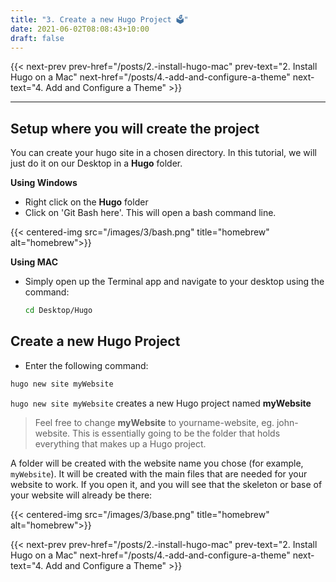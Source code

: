 ```yaml
---
title: "3. Create a new Hugo Project 🗳"
date: 2021-06-02T08:08:43+10:00
draft: false
---
```


{{< next-prev 
    prev-href="/posts/2.-install-hugo-mac" prev-text="2. Install Hugo on a Mac"
    next-href="/posts/4.-add-and-configure-a-theme" 
    next-text="4. Add and Configure a Theme"
    >}}

---

## Setup where you will create the project

You can create your hugo site in a chosen directory. In this tutorial, we will just do it on our Desktop in a **Hugo** folder.

**Using Windows**

- Right click on the **Hugo** folder
- Click on 'Git Bash here'. This will open a bash command line.
<!-- - You can navigate to your desktop using the command line. Run the command:
  ```bash
  cd Desktop
  ```
  
{{< centered-img src="/images/3/cmd.PNG" title="homebrew" alt="homebrew">}}

- Create a folder and right-click on the folder. Click on 'Git Bash here'. This will open a bash command line. -->
  
{{< centered-img src="/images/3/bash.png" title="homebrew" alt="homebrew">}}

**Using MAC**
- Simply open up the Terminal app and navigate to your desktop using the command:
  ```bash
  cd Desktop/Hugo
  ```

## Create a new Hugo Project

- Enter the following command:

```bash
hugo new site myWebsite
```

`hugo new site myWebsite` creates a new Hugo project named **myWebsite**

> Feel free to change **myWebsite** to yourname-website, eg. john-website. This is essentially going to be the folder that holds everything that makes up a Hugo project.

A folder will be created with the website name you chose (for example, `myWebsite`). It will be created with the main files that are needed for your website to work. If you open it, and you will see that the skeleton or base of your website will already be there:

{{< centered-img src="/images/3/base.png" title="homebrew" alt="homebrew">}}

{{< next-prev 
    prev-href="/posts/2.-install-hugo-mac" prev-text="2. Install Hugo on a Mac"
    next-href="/posts/4.-add-and-configure-a-theme" 
    next-text="4. Add and Configure a Theme"
    >}}